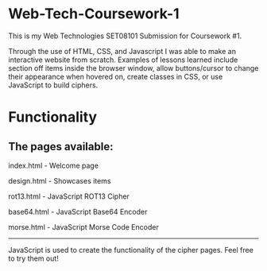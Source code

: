 # Web-Tech-Coursework-1
This is my Web Technologies SET08101 Submission for Coursework #1.

Through the use of HTML, CSS, and Javascript I was able to make an interactive website from scratch. Examples of lessons learned include section off items inside the browser window, allow buttons/cursor to change their appearance when hovered on, create classes in CSS, or use JavaScript to build ciphers.

# Functionality

The pages available:
----------
index.html - Welcome page

design.html - Showcases items

rot13.html - JavaScript ROT13 Cipher

base64.html - JavaScript Base64 Encoder

morse.html - JavaScript Morse Code Encoder

----

JavaScript is used to create the functionality of the cipher pages. Feel free to try them out!
